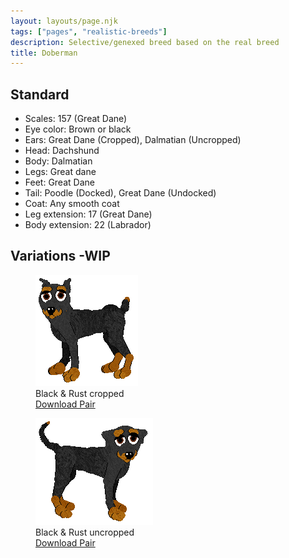 ```yaml
---
layout: layouts/page.njk
tags: ["pages", "realistic-breeds"]
description: Selective/genexed breed based on the real breed
title: Doberman
---
```


## Standard

- Scales: 157 (Great Dane)
- Eye color: Brown or black
- Ears: Great Dane (Cropped), Dalmatian (Uncropped)
- Head: Dachshund
- Body: Dalmatian
- Legs: Great dane
- Feet: Great Dane
- Tail: Poodle (Docked), Great Dane (Undocked)
- Coat: Any smooth coat
- Leg extension: 17 (Great Dane)
- Body extension: 22 (Labrador)

## Variations -WIP

<div class="breed-pics">

  <div>
    <figure>
      <img src="/public/images/petz241.png">
      <figcaption> Black & Rust cropped<br/>
       <a href="/public/downloads/doberman-cropped.zip?v=1628641955620">Download Pair</a></figcaption>
    </figure>
  </div>
    <div>
    <figure>
      <img src="/public/images/dobermanuncrop.png">
      <figcaption> Black & Rust uncropped<br/>
       <a href="/public/downloads/doberman-uncropped.zip?v=1628641955888">Download Pair</a></figcaption>
    </figure>
  </div>
</div>
